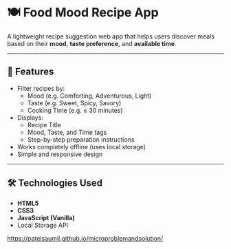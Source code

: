 # 🍽️ Food Mood Recipe App

A lightweight recipe suggestion web app that helps users discover meals based on their **mood**, **taste preference**, and **available time**.

---

## 🔧 Features

- Filter recipes by:
  - Mood (e.g. Comforting, Adventurous, Light)
  - Taste (e.g. Sweet, Spicy, Savory)
  - Cooking Time (e.g. ≤ 30 minutes)
- Displays:
  - Recipe Title
  - Mood, Taste, and Time tags
  - Step-by-step preparation instructions
- Works completely offline (uses local storage)
- Simple and responsive design

---

## 🛠️ Technologies Used

- **HTML5**
- **CSS3**
- **JavaScript (Vanilla)**
- Local Storage API

 https://patelsaumil.github.io/microproblemandsolution/

